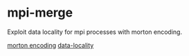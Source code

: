 # mpi-merge

Exploit data locality for mpi processes with morton encoding.

[morton encoding](https://www.forceflow.be/2013/10/07/morton-encodingdecoding-through-bit-interleaving-implementations/)
[data-locality](https://gameprogrammingpatterns.com/data-locality.html)
